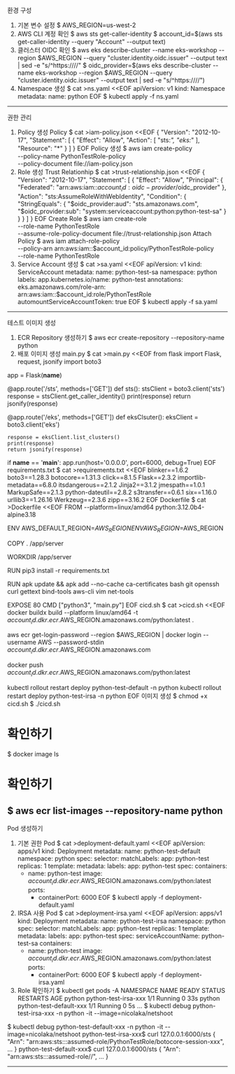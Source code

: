 환경 구성
1. 기본 변수 설정
$ AWS_REGION=us-west-2
2. AWS CLI 계정 확인
$ aws sts get-caller-identity
$ account_id=$(aws sts get-caller-identity --query "Account" --output text)
3. 클러스터 OIDC 확인
$ aws eks describe-cluster --name eks-workshop --region $AWS_REGION --query "cluster.identity.oidc.issuer" --output text | sed -e "s/^https:\/\///"
$ oidc_provider=$(aws eks describe-cluster --name eks-workshop --region $AWS_REGION --query "cluster.identity.oidc.issuer" --output text | sed -e "s/^https:\/\///")
4. Namespace 생성
$ cat >ns.yaml <<EOF
apiVersion: v1
kind: Namespace
metadata:
  name: python
EOF
$ kubectl apply -f ns.yaml

---
권한 관리
1. Policy 생성
Policy
$ cat >iam-policy.json <<EOF
{
    "Version": "2012-10-17",
    "Statement": [
        {
            "Effect": "Allow",
            "Action": [
                "sts:*",
                "eks:*"
            ],
            "Resource": "*"
        }
    ]
}
EOF
Policy 생성
$ aws iam create-policy \
    --policy-name PythonTestRole-policy \
    --policy-document file://iam-policy.json
2. Role 생성
Trust Relationhip
$ cat >trust-relationship.json <<EOF
{
    "Version": "2012-10-17",
    "Statement": [
        {
            "Effect": "Allow",
            "Principal": {
                "Federated": "arn:aws:iam::$account_id:oidc-provider/$oidc_provider"
            },
            "Action": "sts:AssumeRoleWithWebIdentity",
            "Condition": {
                "StringEquals": {
                    "$oidc_provider:aud": "sts.amazonaws.com",
                    "$oidc_provider:sub": "system:serviceaccount:python:python-test-sa"
                }
            }
        }
    ]
}
EOF
Create Role
$ aws iam create-role \
  --role-name PythonTestRole  \
  --assume-role-policy-document file://trust-relationship.json
Attach Policy
$ aws iam attach-role-policy \
  --policy-arn arn:aws:iam::$account_id:policy/PythonTestRole-policy \
  --role-name PythonTestRole
3. Service Account 생성
$ cat >sa.yaml <<EOF
apiVersion: v1
kind: ServiceAccount
metadata:
  name: python-test-sa
  namespace: python
  labels:
    app.kubernetes.io/name: python-test
  annotations:
    eks.amazonaws.com/role-arn: arn:aws:iam::$account_id:role/PythonTestRole
automountServiceAccountToken: true
EOF
$ kubectl apply -f sa.yaml
---
테스트 이미지 생성
1. ECR Repository 생성하기
$ aws ecr create-repository --repository-name python
2. 배포 이미지 생성
main.py
$ cat >main.py <<EOF
from flask import Flask, request, jsonify
import boto3

app = Flask(__name__)


@app.route('/sts', methods=['GET'])
def sts():
    stsClient = boto3.client('sts')
    response = stsClient.get_caller_identity()
    print(response)
    return jsonify(response)


@app.route('/eks', methods=['GET'])
def eksClsuter():
    eksClient = boto3.client('eks')

    response = eksClient.list_clusters()
    print(response)
    return jsonify(response)


if __name__ == '__main__':
    app.run(host='0.0.0.0', port=6000, debug=True)
EOF
requirements.txt
$ cat >requirements.txt <<EOF
blinker==1.6.2
boto3==1.28.3
botocore==1.31.3
click==8.1.5
Flask==2.3.2
importlib-metadata==6.8.0
itsdangerous==2.1.2
Jinja2==3.1.2
jmespath==1.0.1
MarkupSafe==2.1.3
python-dateutil==2.8.2
s3transfer==0.6.1
six==1.16.0
urllib3==1.26.16
Werkzeug==2.3.6
zipp==3.16.2
EOF
Dockerfile
$ cat >Dockerfile <<EOF
FROM --platform=linux/amd64 python:3.12.0b4-alpine3.18

ENV AWS_DEFAULT_REGION=$AWS_REGION
ENV AWS_REGION=$AWS_REGION

COPY . /app/server

WORKDIR /app/server

RUN pip3 install -r requirements.txt

RUN apk update && apk add --no-cache ca-certificates bash git openssh curl gettext bind-tools aws-cli vim net-tools

EXPOSE 80
CMD ["python3", "main.py"]
EOF
cicd.sh
$ cat >cicd.sh <<EOF
docker buildx build --platform linux/amd64 -t $account_id.dkr.ecr.$AWS_REGION.amazonaws.com/python:latest .

aws ecr get-login-password --region $AWS_REGION | docker login --username AWS --password-stdin $account_id.dkr.ecr.$AWS_REGION.amazonaws.com

docker push $account_id.dkr.ecr.$AWS_REGION.amazonaws.com/python:latest

kubectl rollout restart deploy python-test-default -n python
kubectl rollout restart deploy python-test-irsa -n python
EOF
이미지 생성
$ chmod +x cicd.sh
$ ./cicd.sh
# 확인하기
$ docker image ls
# 확인하기
$ aws ecr list-images --repository-name python
---
Pod 생성하기
1. 기본 권한 Pod
$ cat >deployment-default.yaml <<EOF
apiVersion: apps/v1 
kind: Deployment
metadata:
  name: python-test-default
  namespace: python
spec:
  selector:
    matchLabels:
      app: python-test
  replicas: 1 
  template:
    metadata:
      labels:
        app: python-test
    spec:
      containers:
      - name: python-test
        image: $account_id.dkr.ecr.$AWS_REGION.amazonaws.com/python:latest
        ports:
        - containerPort: 6000
EOF
$ kubectl apply -f deployment-default.yaml
2. IRSA 사용 Pod
$ cat >deployment-irsa.yaml <<EOF
apiVersion: apps/v1 
kind: Deployment
metadata:
  name: python-test-irsa
  namespace: python
spec:
  selector:
    matchLabels:
      app: python-test
  replicas: 1 
  template:
    metadata:
      labels:
        app: python-test
    spec:
      serviceAccountName: python-test-sa
      containers:
      - name: python-test
        image: $account_id.dkr.ecr.$AWS_REGION.amazonaws.com/python:latest
        ports:
        - containerPort: 6000
EOF
$ kubectl apply -f deployment-irsa.yaml
3. Role 확인하기
$ kubectl get pods -A
NAMESPACE     NAME                     READY   STATUS    RESTARTS   AGE
python        python-test-irsa-xxx      1/1     Running   0          33s
python        python-test-default-xxx   1/1     Running   0          5s
...
$ kubectl debug python-test-irsa-xxx -n python -it --image=nicolaka/netshoot

$ kubectl debug python-test-default-xxx -n python -it --image=nicolaka/netshoot
python-test-irsa-xxx$ curl 127.0.0.1:6000/sts
{
  "Arn": "arn:aws:sts::<account-id>:assumed-role/PythonTestRole/botocore-session-xxx",
  ...
}
python-test-default-xxx$ curl 127.0.0.1:6000/sts
{
  "Arn": "arn:aws:sts::<account-id>:assumed-role/<NodeInstanceRole>/<node-instance>",
  ...
}

---


